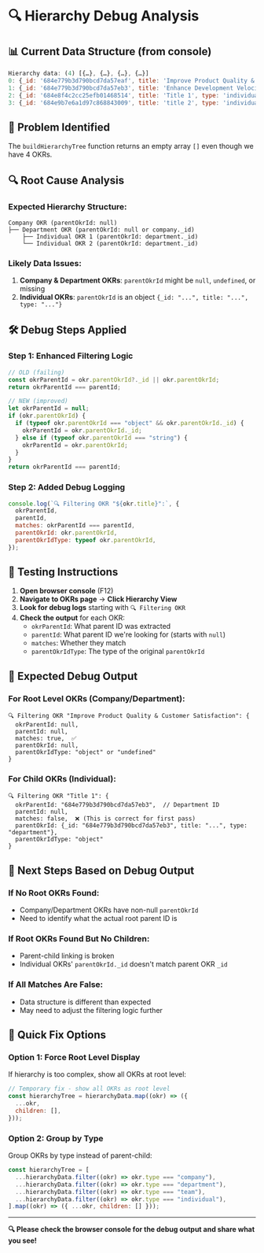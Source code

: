 # 🔍 Hierarchy Debug Analysis

## 📊 **Current Data Structure (from console)**

```javascript
Hierarchy data: (4) [{…}, {…}, {…}, {…}]
0: {_id: '684e779b3d790bcd7da57eaf', title: 'Improve Product Quality & Customer Satisfaction', type: 'company', parentOkrId: ?, ...}
1: {_id: '684e779b3d790bcd7da57eb3', title: 'Enhance Development Velocity', type: 'department', parentOkrId: ?, ...}
2: {_id: '684e8f4c2cc25efb01468514', title: 'Title 1', type: 'individual', parentOkrId: {…}, ...}
3: {_id: '684e9b7e6a1d97c868843009', title: 'title 2', type: 'individual', parentOkrId: {…}, ...}
```

## 🚨 **Problem Identified**

The `buildHierarchyTree` function returns an empty array `[]` even though we have 4 OKRs.

## 🔍 **Root Cause Analysis**

### **Expected Hierarchy Structure:**

```
Company OKR (parentOkrId: null)
├── Department OKR (parentOkrId: null or company._id)
    ├── Individual OKR 1 (parentOkrId: department._id)
    └── Individual OKR 2 (parentOkrId: department._id)
```

### **Likely Data Issues:**

1. **Company & Department OKRs**: `parentOkrId` might be `null`, `undefined`, or missing
2. **Individual OKRs**: `parentOkrId` is an object `{_id: "...", title: "...", type: "..."}`

## 🛠️ **Debug Steps Applied**

### **Step 1: Enhanced Filtering Logic**

```javascript
// OLD (failing)
const okrParentId = okr.parentOkrId?._id || okr.parentOkrId;
return okrParentId === parentId;

// NEW (improved)
let okrParentId = null;
if (okr.parentOkrId) {
  if (typeof okr.parentOkrId === "object" && okr.parentOkrId._id) {
    okrParentId = okr.parentOkrId._id;
  } else if (typeof okr.parentOkrId === "string") {
    okrParentId = okr.parentOkrId;
  }
}
return okrParentId === parentId;
```

### **Step 2: Added Debug Logging**

```javascript
console.log(`🔍 Filtering OKR "${okr.title}":`, {
  okrParentId,
  parentId,
  matches: okrParentId === parentId,
  parentOkrId: okr.parentOkrId,
  parentOkrIdType: typeof okr.parentOkrId,
});
```

## 🧪 **Testing Instructions**

1. **Open browser console** (F12)
2. **Navigate to OKRs page** → **Click Hierarchy View**
3. **Look for debug logs** starting with `🔍 Filtering OKR`
4. **Check the output** for each OKR:
   - `okrParentId`: What parent ID was extracted
   - `parentId`: What parent ID we're looking for (starts with `null`)
   - `matches`: Whether they match
   - `parentOkrIdType`: The type of the original `parentOkrId`

## 🎯 **Expected Debug Output**

### **For Root Level OKRs (Company/Department):**

```
🔍 Filtering OKR "Improve Product Quality & Customer Satisfaction": {
  okrParentId: null,
  parentId: null,
  matches: true,  ✅
  parentOkrId: null,
  parentOkrIdType: "object" or "undefined"
}
```

### **For Child OKRs (Individual):**

```
🔍 Filtering OKR "Title 1": {
  okrParentId: "684e779b3d790bcd7da57eb3",  // Department ID
  parentId: null,
  matches: false,  ❌ (This is correct for first pass)
  parentOkrId: {_id: "684e779b3d790bcd7da57eb3", title: "...", type: "department"},
  parentOkrIdType: "object"
}
```

## 🔧 **Next Steps Based on Debug Output**

### **If No Root OKRs Found:**

- Company/Department OKRs have non-null `parentOkrId`
- Need to identify what the actual root parent ID is

### **If Root OKRs Found But No Children:**

- Parent-child linking is broken
- Individual OKRs' `parentOkrId._id` doesn't match parent OKR `_id`

### **If All Matches Are False:**

- Data structure is different than expected
- May need to adjust the filtering logic further

## 🚀 **Quick Fix Options**

### **Option 1: Force Root Level Display**

If hierarchy is too complex, show all OKRs at root level:

```javascript
// Temporary fix - show all OKRs as root level
const hierarchyTree = hierarchyData.map((okr) => ({
  ...okr,
  children: [],
}));
```

### **Option 2: Group by Type**

Group OKRs by type instead of parent-child:

```javascript
const hierarchyTree = [
  ...hierarchyData.filter((okr) => okr.type === "company"),
  ...hierarchyData.filter((okr) => okr.type === "department"),
  ...hierarchyData.filter((okr) => okr.type === "team"),
  ...hierarchyData.filter((okr) => okr.type === "individual"),
].map((okr) => ({ ...okr, children: [] }));
```

---

**🔍 Please check the browser console for the debug output and share what you see!**
